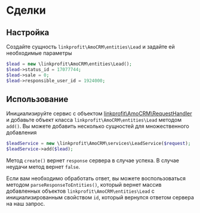 # Сделки

## Настройка
Создайте сущность `linkprofit\AmoCRM\entities\Lead` и задайте ей необходимые параметры

```php
$lead = new \linkprofit\AmoCRM\entities\Lead();
$lead->status_id = 17077744;
$lead->sale = 0;
$lead->responsible_user_id = 1924000;
```

## Использование
Инициализируйте сервис с объектом [linkprofit\AmoCRM\RequestHandler](/docs/request.md) и добавьте объект класса `linkprofit\AmoCRM\entities\Lead` методом `add()`.
Вы можете добавить несколько сущностей для множественного добавления

```php
$leadService = new \linkprofit\AmoCRM\services\LeadService($request);
$leadService->add($lead);
```

Метод `create()` вернет `response` сервера в случае успеха. В случае неудачи метод вернет `false`.

Если вам необходимо обработать ответ, вы можете воспользоваться методом `parseResponseToEntities()`, который вернет массив добавленных объектов `linkprofit\AmoCRM\entities\Lead` с инициализированным свойством `id`, который вернулся ответом сервера на наш запрос.
